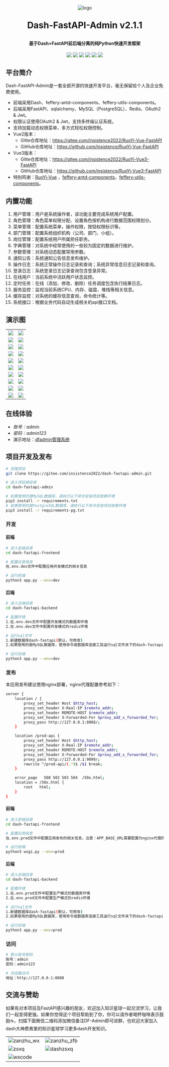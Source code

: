 <p align="center">
	<img alt="logo" src="https://oscimg.oschina.net/oscnet/up-d3d0a9303e11d522a06cd263f3079027715.png">
</p>
<h1 align="center" style="margin: 30px 0 30px; font-weight: bold;">Dash-FastAPI-Admin v2.1.1</h1>
<h4 align="center">基于Dash+FastAPI前后端分离的纯Python快速开发框架</h4>
<p align="center">
	<a href="https://gitee.com/insistence2022/dash-fastapi-admin/stargazers"><img src="https://gitee.com/insistence2022/dash-fastapi-admin/badge/star.svg?theme=dark"></a>
    <a href="https://github.com/insistence/Dash-FastAPI-Admin"><img src="https://img.shields.io/github/stars/insistence/Dash-FastAPI-Admin?style=social"></a>
	<a href="https://gitee.com/insistence2022/dash-fastapi-admin"><img src="https://img.shields.io/badge/DashFastAPIAdmin-v2.1.1-brightgreen.svg"></a>
	<a href="https://gitee.com/insistence2022/dash-fastapi-admin/blob/master/LICENSE"><img src="https://img.shields.io/github/license/mashape/apistatus.svg"></a>
    <img src="https://img.shields.io/badge/python-≥3.9-blue">
    <img src="https://img.shields.io/badge/MySQL-≥5.7-blue">
</p>

## 平台简介

Dash-FastAPI-Admin是一套全部开源的快速开发平台，毫无保留给个人及企业免费使用。

* 前端采用Dash、feffery-antd-components、feffery-utils-components。
* 后端采用FastAPI、sqlalchemy、MySQL（PostgreSQL）、Redis、OAuth2 & Jwt。
* 权限认证使用OAuth2 & Jwt，支持多终端认证系统。
* 支持加载动态权限菜单，多方式轻松权限控制。
* Vue2版本：
  - Gitte仓库地址：https://gitee.com/insistence2022/RuoYi-Vue-FastAPI
  - GitHub仓库地址：https://github.com/insistence/RuoYi-Vue-FastAPI
* Vue3版本：
  - Gitte仓库地址：https://gitee.com/insistence2022/RuoYi-Vue3-FastAPI
  - GitHub仓库地址：https://github.com/insistence/RuoYi-Vue3-FastAPI
* 特别鸣谢：<u>[RuoYi-Vue](https://gitee.com/y_project/RuoYi-Vue)</u> ，<u>[feffery-antd-components](https://github.com/CNFeffery/feffery-antd-components)</u>，<u>[feffery-utils-components](https://github.com/CNFeffery/feffery-utils-components)</u>。

## 内置功能

1.  用户管理：用户是系统操作者，该功能主要完成系统用户配置。
2.  角色管理：角色菜单权限分配、设置角色按机构进行数据范围权限划分。
3.  菜单管理：配置系统菜单，操作权限，按钮权限标识等。
4.  部门管理：配置系统组织机构（公司、部门、小组）。
5.  岗位管理：配置系统用户所属担任职务。
6.  字典管理：对系统中经常使用的一些较为固定的数据进行维护。
7.  参数管理：对系统动态配置常用参数。
8.  通知公告：系统通知公告信息发布维护。
9.  操作日志：系统正常操作日志记录和查询；系统异常信息日志记录和查询。
10. 登录日志：系统登录日志记录查询包含登录异常。
11. 在线用户：当前系统中活跃用户状态监控。
12. 定时任务：在线（添加、修改、删除）任务调度包含执行结果日志。
13. 服务监控：监视当前系统CPU、内存、磁盘、堆栈等相关信息。
14. 缓存监控：对系统的缓存信息查询，命令统计等。
15. 系统接口：根据业务代码自动生成相关的api接口文档。

## 演示图

<table>
    <tr>
        <td><img src="https://gitee.com/insistence2022/dash-fastapi-admin/raw/master/demo-pictures/%E7%99%BB%E5%BD%95.png"/></td>
        <td><img src="https://gitee.com/insistence2022/dash-fastapi-admin/raw/master/demo-pictures/%E5%BF%98%E8%AE%B0%E5%AF%86%E7%A0%81.png"/></td>
    </tr>
    <tr>
        <td><img src="https://gitee.com/insistence2022/dash-fastapi-admin/raw/master/demo-pictures/%E7%94%A8%E6%88%B7%E7%AE%A1%E7%90%86.png"/></td>
        <td><img src="https://gitee.com/insistence2022/dash-fastapi-admin/raw/master/demo-pictures/%E8%A7%92%E8%89%B2%E7%AE%A1%E7%90%86.png"/></td>
    </tr>
    <tr>
        <td><img src="https://gitee.com/insistence2022/dash-fastapi-admin/raw/master/demo-pictures/%E8%8F%9C%E5%8D%95%E7%AE%A1%E7%90%86.png"/></td>
        <td><img src="https://gitee.com/insistence2022/dash-fastapi-admin/raw/master/demo-pictures/%E9%83%A8%E9%97%A8%E7%AE%A1%E7%90%86.png"/></td>
    </tr>
    <tr>
        <td><img src="https://gitee.com/insistence2022/dash-fastapi-admin/raw/master/demo-pictures/%E5%B2%97%E4%BD%8D%E7%AE%A1%E7%90%86.png"/></td>
        <td><img src="https://gitee.com/insistence2022/dash-fastapi-admin/raw/master/demo-pictures/%E5%AD%97%E5%85%B8%E7%AE%A1%E7%90%86.png"/></td>
    </tr>	 
    <tr>
        <td><img src="https://gitee.com/insistence2022/dash-fastapi-admin/raw/master/demo-pictures/%E5%8F%82%E6%95%B0%E8%AE%BE%E7%BD%AE.png"/></td>
        <td><img src="https://gitee.com/insistence2022/dash-fastapi-admin/raw/master/demo-pictures/%E9%80%9A%E7%9F%A5%E5%85%AC%E5%91%8A.png"/></td>
    </tr>
    <tr>
        <td><img src="https://gitee.com/insistence2022/dash-fastapi-admin/raw/master/demo-pictures/%E6%93%8D%E4%BD%9C%E6%97%A5%E5%BF%97.png"/></td>
        <td><img src="https://gitee.com/insistence2022/dash-fastapi-admin/raw/master/demo-pictures/%E7%99%BB%E5%BD%95%E6%97%A5%E5%BF%97.png"/></td>
    </tr>
    <tr>
        <td><img src="https://gitee.com/insistence2022/dash-fastapi-admin/raw/master/demo-pictures/%E5%9C%A8%E7%BA%BF%E7%94%A8%E6%88%B7.png"/></td>
        <td><img src="https://gitee.com/insistence2022/dash-fastapi-admin/raw/master/demo-pictures/%E5%AE%9A%E6%97%B6%E4%BB%BB%E5%8A%A1.png"/></td>
    </tr>
    <tr>
        <td><img src="https://gitee.com/insistence2022/dash-fastapi-admin/raw/master/demo-pictures/%E6%9C%8D%E5%8A%A1%E7%9B%91%E6%8E%A7.png"/></td>
        <td><img src="https://gitee.com/insistence2022/dash-fastapi-admin/raw/master/demo-pictures/%E7%BC%93%E5%AD%98%E7%9B%91%E6%8E%A7.png"/></td>
    </tr>
    <tr>
        <td><img src="https://gitee.com/insistence2022/dash-fastapi-admin/raw/master/demo-pictures/%E7%BC%93%E5%AD%98%E5%88%97%E8%A1%A8.png"></td>
        <td><img src="https://gitee.com/insistence2022/dash-fastapi-admin/raw/master/demo-pictures/%E7%B3%BB%E7%BB%9F%E6%8E%A5%E5%8F%A3.png"></td>
    </tr>
    <tr>
        <td><img src="https://gitee.com/insistence2022/dash-fastapi-admin/raw/master/demo-pictures/%E9%A6%96%E9%A1%B5.png"></td>
        <td><img src="https://gitee.com/insistence2022/dash-fastapi-admin/raw/master/demo-pictures/%E4%B8%AA%E4%BA%BA%E8%B5%84%E6%96%99.png"/></td>
    </tr>
</table>

## 在线体验
- *账号：admin*
- *密码：admin123*
- 演示地址：<a href="https://dfadmin.insistence.tech">dfadmin管理系统<a>

## 项目开发及发布

```bash
# 克隆项目
git clone https://gitee.com/insistence2022/dash-fastapi-admin.git

# 进入项目根目录
cd dash-fastapi-admin

# 如果使用的是MySQL数据库，请执行以下命令安装项目依赖环境
pip3 install -r requirements.txt
# 如果使用的是PostgreSQL数据库，请执行以下命令安装项目依赖环境
pip3 install -r requirements-pg.txt
```

### 开发

#### 前端
```bash
# 进入前端目录
cd dash-fastapi-frontend

# 配置应用信息
在.env.dev文件中配置应用开发模式的相关信息

# 运行前端
python3 app.py --env=dev
```

#### 后端
```bash
# 进入后端目录
cd dash-fastapi-backend

# 配置环境
1.在.env.dev文件中配置开发模式的数据库环境
2.在.env.dev文件中配置开发模式的redis环境

# 运行sql文件
1.新建数据库dash-fastapi(默认，可修改)
2.如果使用的是MySQL数据库，使用命令或数据库连接工具运行sql文件夹下的dash-fastapi.sql；如果使用的是PostgreSQL数据库，使用命令或数据库连接工具运行sql文件夹下的dash-fastapi-pg.sql

# 运行后端
python3 app.py --env=dev
```

### 发布

本应用发布建议使用nginx部署，nginx代理配置参考如下：

```bash
server {
    location / {
        proxy_set_header Host $http_host;
        proxy_set_header X-Real-IP $remote_addr;
        proxy_set_header REMOTE-HOST $remote_addr;
        proxy_set_header X-Forwarded-For $proxy_add_x_forwarded_for;
        proxy_pass http://127.0.0.1:8088/;
    }

    location /prod-api {
        proxy_set_header Host $http_host;
        proxy_set_header X-Real-IP $remote_addr;
        proxy_set_header REMOTE-HOST $remote_addr;
        proxy_set_header X-Forwarded-For $proxy_add_x_forwarded_for;
        proxy_pass http://127.0.0.1:9099/;
        rewrite ^/prod-api/(.*)$ /$1 break;
    }

    error_page   500 502 503 504  /50x.html;
    location = /50x.html {
        root   html;
    }
}
```

#### 前端
```bash
# 进入前端目录
cd dash-fastapi-frontend

# 配置应用信息
在.env.prod文件中配置应用发布的相关信息，注意：APP_BASE_URL需要配置为nginx代理的地址，例如上面的nginx代理监听的是8000端口，则APP_BASE_URL需要配置为http://127.0.0.1:8000

# 运行前端
python3 wsgi.py --env=prod
```

#### 后端
```bash
# 进入后端目录
cd dash-fastapi-backend

# 配置环境
1.在.env.prod文件中配置生产模式的数据库环境
2.在.env.prod文件中配置生产模式的redis环境

# 运行sql文件
1.新建数据库dash-fastapi(默认，可修改)
2.如果使用的是MySQL数据库，使用命令或数据库连接工具运行sql文件夹下的dash-fastapi.sql；如果使用的是PostgreSQL数据库，使用命令或数据库连接工具运行sql文件夹下的dash-fastapi-pg.sql

# 运行后端
python3 app.py --env=prod
```

### 访问
```bash
# 默认账号密码
账号：admin
密码：admin123

# 浏览器访问
地址：http://127.0.0.1:8088
```

## 交流与赞助
如果有对本项目及FastAPI感兴趣的朋友，欢迎加入知识星球一起交流学习，让我们一起变得更强。如果你觉得这个项目帮助到了你，你可以请作者喝杯咖啡表示鼓励☕。扫描下面微信二维码添加微信备注DF-Admin即可进群，也欢迎大家加入dash大神费弗里的知识星球学习更多dash开发知识。
<table>
    <tr>
        <td style="width: 50%"><img alt="zanzhu_wx" src="https://gitee.com/insistence2022/dash-fastapi-admin/raw/master/demo-pictures/zanzhu_wx.jpg"></td>
        <td style="width: 50%"><img alt="zanzhu_zfb" src="https://gitee.com/insistence2022/dash-fastapi-admin/raw/master/demo-pictures/zanzhu_zfb.jpg"></td>
    </tr>
    <tr>
        <td style="width: 50%"><img alt="zsxq" src="https://gitee.com/insistence2022/dash-fastapi-admin/raw/master/demo-pictures/zsxq.jpg"></td>
        <td style="width: 50%"><img alt="dashzsxq" src="https://gitee.com/insistence2022/dash-fastapi-admin/raw/master/demo-pictures/dashzsxq.jpg"></td>
    </tr>
    <tr>
        <td style="width: 50%"><img alt="wxcode" src="https://gitee.com/insistence2022/dash-fastapi-admin/raw/master/demo-pictures/wxcode.jpg"></td>
    </tr>
</table>